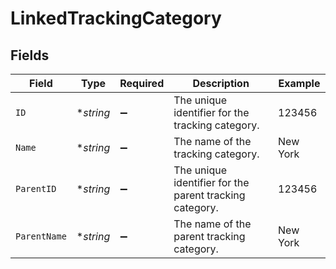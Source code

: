 # LinkedTrackingCategory


## Fields

| Field                                                   | Type                                                    | Required                                                | Description                                             | Example                                                 |
| ------------------------------------------------------- | ------------------------------------------------------- | ------------------------------------------------------- | ------------------------------------------------------- | ------------------------------------------------------- |
| `ID`                                                    | **string*                                               | :heavy_minus_sign:                                      | The unique identifier for the tracking category.        | 123456                                                  |
| `Name`                                                  | **string*                                               | :heavy_minus_sign:                                      | The name of the tracking category.                      | New York                                                |
| `ParentID`                                              | **string*                                               | :heavy_minus_sign:                                      | The unique identifier for the parent tracking category. | 123456                                                  |
| `ParentName`                                            | **string*                                               | :heavy_minus_sign:                                      | The name of the parent tracking category.               | New York                                                |